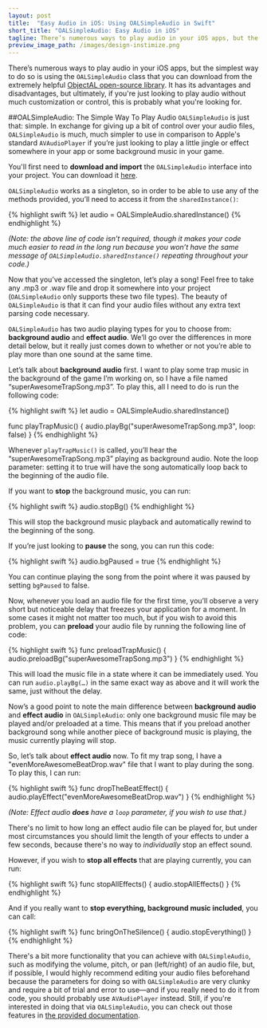 ```yaml
---
layout: post
title:  "Easy Audio in iOS: Using OALSimpleAudio in Swift"
short_title: "OALSimpleAudio: Easy Audio in iOS"
tagline: There’s numerous ways to play audio in your iOS apps, but the simplest way to do so is using the OALSimpleAudio class from the extremely helpful ObjectAL open-source library.
preview_image_path: /images/design-instimize.png
---
```


There’s numerous ways to play audio in your iOS apps, but the simplest way to do so is using the `OALSimpleAudio` class that you can download from the extremely helpful [ObjectAL open-source library][OALSimpleAudio-Github]. It has its advantages and disadvantages, but ultimately, if you're just looking to play audio without much customization or control, this is probably what you're looking for.

##OALSimpleAudio: The Simple Way To Play Audio
`OALSimpleAudio` is just that: simple. In exchange for giving up a bit of control over your audio files, `OALSimpleAudio` is much, much simpler to use in comparison to Apple's standard `AVAudioPlayer` if you’re just looking to play a little jingle or effect somewhere in your app or some background music in your game.

You'll first need to **download and import** the `OALSimpleAudio` interface into your project. You can download it [here][OALSimpleAudio-Github].

`OALSimpleAudio` works as a singleton, so in order to be able to use any of the methods provided, you’ll need to access it from the `sharedInstance()`:

{% highlight swift %}
let audio = OALSimpleAudio.sharedInstance()
{% endhighlight %}

*(Note: the above line of code isn’t required, though it makes your code much easier to read in the long run because you won’t have the same message of `OALSimpleAudio.sharedInstance()` repeating throughout your code.)*

Now that you’ve accessed the singleton, let’s play a song! Feel free to take any .mp3 or .wav file and drop it somewhere into your project (`OALSimpleAudio` only supports these two file types). The beauty of `OALSimpleAudio` is that it can find your audio files without any extra text parsing code necessary.

`OALSimpleAudio` has two audio playing types for you to choose from: **background audio** and **effect audio**. We’ll go over the differences in more detail below, but it really just comes down to whether or not you’re able to play more than one sound at the same time.

Let’s talk about **background audio** first. I want to play some trap music in the background of the game I’m working on, so I have a file named “superAwesomeTrapSong.mp3”. To play this, all I need to do is run the following code:

{% highlight swift %}
let audio = OALSimpleAudio.sharedInstance()

func playTrapMusic() {
    audio.playBg("superAwesomeTrapSong.mp3", loop: false)
}
{% endhighlight %}

Whenever `playTrapMusic()` is called, you’ll hear the “superAwesomeTrapSong.mp3” playing as background audio. Note the loop parameter: setting it to true will have the song automatically loop back to the beginning of the audio file.

If you want to **stop** the background music, you can run:

{% highlight swift %}
audio.stopBg()
{% endhighlight %}

This will stop the background music playback and automatically rewind to the beginning of the song. 

If you’re just looking to **pause** the song, you can run this code:

{% highlight swift %}
audio.bgPaused = true
{% endhighlight %}

You can continue playing the song from the point where it was paused by setting `bgPaused` to false.

Now, whenever you load an audio file for the first time, you’ll observe a very short but noticeable delay that freezes your application for a moment. In some cases it might not matter too much, but if you wish to avoid this problem, you can **preload** your audio file by running the following line of code:

{% highlight swift %}
func preloadTrapMusic() {
    audio.preloadBg("superAwesomeTrapSong.mp3")
}
{% endhighlight %}

This will load the music file in a state where it can be immediately used. You can run `audio.playBg(…)` in the same exact way as above and it will work the same, just without the delay.

Now’s a good point to note the main difference between **background audio** and **effect audio** in `OALSimpleAudio`: only one background music file may be played and/or preloaded at a time. This means that if you preload another background song while another piece of background music is playing, the music currently playing will stop.

So, let’s talk about **effect audio** now. To fit my trap song, I have a "evenMoreAwesomeBeatDrop.wav" file that I want to play during the song. To play this, I can run:

{% highlight swift %}
func dropTheBeatEffect() {
    audio.playEffect("evenMoreAwesomeBeatDrop.wav")
}
{% endhighlight %}

*(Note: Effect audio **does** have a `loop` parameter, if you wish to use that.)*

There's no limit to how long an effect audio file can be played for, but under most circumstances you should limit the length of your effects to under a few seconds, because there's no way to *individually* stop an effect sound.

However, if you wish to **stop all effects** that are playing currently, you can run:

{% highlight swift %}
func stopAllEffects() {
    audio.stopAllEffects()
}
{% endhighlight %}

And if you really want to **stop everything, background music included**, you can call:

{% highlight swift %}
func bringOnTheSilence() {
    audio.stopEverything()
}
{% endhighlight %}

There's a bit more functionality that you can achieve with `OALSimpleAudio`, such as modifying the volume, pitch, or pan (left/right) of an audio file, but, if possible, I would highly recommend editing your audio files beforehand because the parameters for doing so with `OALSimpleAudio` are very clunky and require a bit of trial and error to use—and if you really need to do it from code, you should probably use `AVAudioPlayer` instead. Still, if you're interested in doing that via `OALSimpleAudio`, you can check out those features in [the provided documentation][OALSimpleAudio-Documentation].

[OALSimpleAudio-Github]: https://github.com/kstenerud/ObjectAL-for-iPhone
[OALSimpleAudio-Documentation]: http://kstenerud.github.io/ObjectAL-for-iPhone/documentation/interface_o_a_l_simple_audio.html
